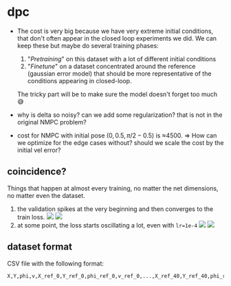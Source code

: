 # dpc

- The cost is very big because we have very extreme initial conditions, that don't often appear in the closed loop experiments we did. 
  We can keep these but maybe do several training phases:

  1. "_Pretraining_" on this dataset with a lot of different initial conditions
  2. "_Finetune_" on a dataset concentrated around the reference (gaussian error model) that should be more representative of the conditions appearing in closed-loop.

  The tricky part will be to make sure the model doesn't forget too much :sweat_smile:

- why is delta so noisy?  can we add some regularization? that is not in the original NMPC problem?

- cost for NMPC with initial pose $(0,0.5,\pi/2-0.5)$ is ≈4500. => How can we optimize for the edge cases without? should we scale the cost by the initial vel error?


## coincidence?
Things that happen at almost every training, no matter the net dimensions, no matter even the dataset.
1. the validation spikes at the very beginning and then converges to the train loss.
  ![](doc/initial_validation_spike.png)
  ![](doc/initial_validation_spike_2.png)
2. at some point, the loss starts oscillating a lot, even with `lr=1e-4`
  ![](doc/oscillation.png)
  ![](doc/oscillation_2.png)


## dataset format

CSV file with the following format:
```
X,Y,phi,v,X_ref_0,Y_ref_0,phi_ref_0,v_ref_0,...,X_ref_40,Y_ref_40,phi_ref_40,v_ref_40,T_mpc_0,delta_mpc_0,...,T_mpc_39,delta_mpc_39,cost_mpc
```